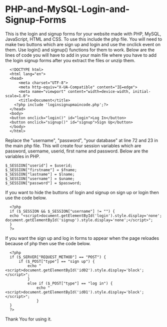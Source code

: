 # PHP-and-MySQL-Login-and-Signup-Forms
This is the login and signup forms for your website made with PHP, MySQL, JavaScript, HTML and CSS. To use this include the php file. You will need to make two buttons which are sign up and login and use the onclick event on them. Use login() and signup() functions for them to work. Below are the lines of code you will have to add in your main file where you have to add the login signup forms after you extract the files or unzip them.

      <!DOCTYPE html>
      <html lang="en">
      <head>
          <meta charset="UTF-8">
          <meta http-equiv="X-UA-Compatible" content="IE=edge">
          <meta name="viewport" content="width=device-width, initial-scale=1.0">
          <title>Document</title>
        <?php include 'loginsignupmaincode.php';?>
      </head>
      <body>
      <button onclick="login()" id="login">Log In</button>
      <button onclick="signup()" id="signup">Sign Up</button>
      </body>
      </html>

Replace the "username", "password", "your database" at line 72 and 23 in the main php file. This will create four session variables which are password, username, userid, first name and password. Below are the variables in PHP.

    $_SESSION["userid"] = $userid;
    $_SESSION["firstname"] = $fname;
    $_SESSION["lastname"] = $lname;
    $_SESSION["username"] = $uname;
    $_SESSION["password"] = $password;
    
    
If you want to hide the buttons of login and signup on sign up or login then use the code below.

      <?php
      if ($_SESSION && $_SESSION["username"] != "") {
      echo "<script>document.getElementById('login').style.display='none'; document.getElementById('signup').style.display='none';</script>";
      }
      ?>
      
If you want the sign up and log in forms to appear when the page reloades because of php then use the code below.

      <?php
      if ($_SERVER["REQUEST_METHOD"] == "POST") {
          if ($_POST["type"] == "sign up") {
              echo "<script>document.getElementById('id02').style.display='block';</script>";
              }
              else if ($_POST["type"] == "log in") {
                  echo "<script>document.getElementById('id01').style.display='block';</script>";
                  }
      }
      ?>
      
Thank You for using it.
